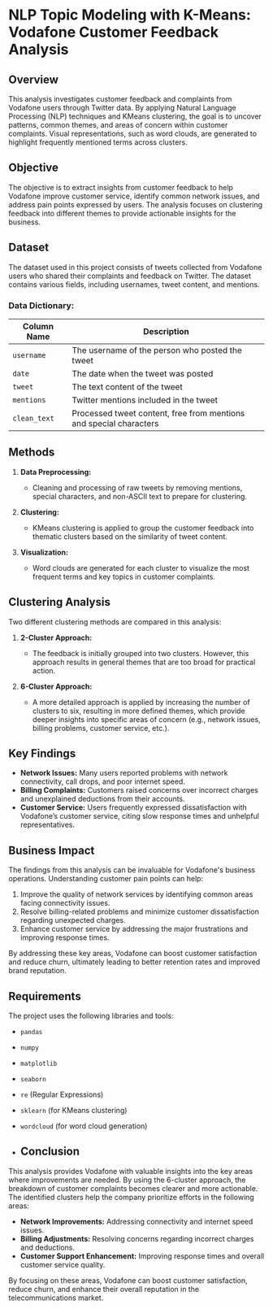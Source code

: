 # NLP Topic Modeling with K-Means: Vodafone Customer Feedback Analysis

## Overview
This analysis investigates customer feedback and complaints from Vodafone users through Twitter data. By applying Natural Language Processing (NLP) techniques and KMeans clustering, the goal is to uncover patterns, common themes, and areas of concern within customer complaints. Visual representations, such as word clouds, are generated to highlight frequently mentioned terms across clusters.

## Objective
The objective is to extract insights from customer feedback to help Vodafone improve customer service, identify common network issues, and address pain points expressed by users. The analysis focuses on clustering feedback into different themes to provide actionable insights for the business.

## Dataset
The dataset used in this project consists of tweets collected from Vodafone users who shared their complaints and feedback on Twitter. The dataset contains various fields, including usernames, tweet content, and mentions.

### Data Dictionary:
| Column Name | Description                                                |
|-------------|------------------------------------------------------------|
| `username`  | The username of the person who posted the tweet            |
| `date`      | The date when the tweet was posted                         |
| `tweet`     | The text content of the tweet                              |
| `mentions`  | Twitter mentions included in the tweet                     |
| `clean_text`| Processed tweet content, free from mentions and special characters |

## Methods
1. **Data Preprocessing:**
   - Cleaning and processing of raw tweets by removing mentions, special characters, and non-ASCII text to prepare for clustering.
   
2. **Clustering:**
   - KMeans clustering is applied to group the customer feedback into thematic clusters based on the similarity of tweet content.
   
3. **Visualization:**
   - Word clouds are generated for each cluster to visualize the most frequent terms and key topics in customer complaints.

## Clustering Analysis
Two different clustering methods are compared in this analysis: 
1. **2-Cluster Approach:**
   - The feedback is initially grouped into two clusters. However, this approach results in general themes that are too broad for practical action.
   
2. **6-Cluster Approach:**
   - A more detailed approach is applied by increasing the number of clusters to six, resulting in more defined themes, which provide deeper insights into specific areas of concern (e.g., network issues, billing problems, customer service, etc.).

## Key Findings
- **Network Issues:** Many users reported problems with network connectivity, call drops, and poor internet speed.
- **Billing Complaints:** Customers raised concerns over incorrect charges and unexplained deductions from their accounts.
- **Customer Service:** Users frequently expressed dissatisfaction with Vodafone’s customer service, citing slow response times and unhelpful representatives.

## Business Impact
The findings from this analysis can be invaluable for Vodafone's business operations. Understanding customer pain points can help:
1. Improve the quality of network services by identifying common areas facing connectivity issues.
2. Resolve billing-related problems and minimize customer dissatisfaction regarding unexpected charges.
3. Enhance customer service by addressing the major frustrations and improving response times.

By addressing these key areas, Vodafone can boost customer satisfaction and reduce churn, ultimately leading to better retention rates and improved brand reputation.

## Requirements
The project uses the following libraries and tools:
- `pandas`
- `numpy`
- `matplotlib`
- `seaborn`
- `re` (Regular Expressions)
- `sklearn` (for KMeans clustering)
- `wordcloud` (for word cloud generation)

- ## Conclusion
This analysis provides Vodafone with valuable insights into the key areas where improvements are needed. By using the 6-cluster approach, the breakdown of customer complaints becomes clearer and more actionable. The identified clusters help the company prioritize efforts in the following areas:
- **Network Improvements:** Addressing connectivity and internet speed issues.
- **Billing Adjustments:** Resolving concerns regarding incorrect charges and deductions.
- **Customer Support Enhancement:** Improving response times and overall customer service quality.

By focusing on these areas, Vodafone can boost customer satisfaction, reduce churn, and enhance their overall reputation in the telecommunications market.

